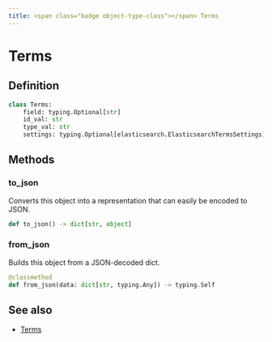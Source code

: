 ```yaml
---
title: <span class="badge object-type-class"></span> Terms
---
```

# <span class="badge object-type-class"></span> Terms

## Definition

```python
class Terms:
    field: typing.Optional[str]
    id_val: str
    type_val: str
    settings: typing.Optional[elasticsearch.ElasticsearchTermsSettings]
```
## Methods

### <span class="badge object-method"></span> to_json

Converts this object into a representation that can easily be encoded to JSON.

```python
def to_json() -> dict[str, object]
```

### <span class="badge object-method"></span> from_json

Builds this object from a JSON-decoded dict.

```python
@classmethod
def from_json(data: dict[str, typing.Any]) -> typing.Self
```

## See also

 * <span class="badge builder"></span> [Terms](./builder-Terms.md)
